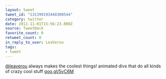 ```yaml
---
layout: tweet
tweet_id: "131399193448300544"
category: twitter
date: 2011-11-01T15:56:23.000Z
source: TweetDeck
favorite_count: 0
retweet_count: 0
in_reply_to_user: LeaVerou
tags:
- tweet
---
```


[@leaverou](https://twitter.com/@leaverou) always makes the coolest things! animated divs that do all kinds of crazy cool stuff [goo.gl/5yC6M](http://goo.gl/5yC6M)
